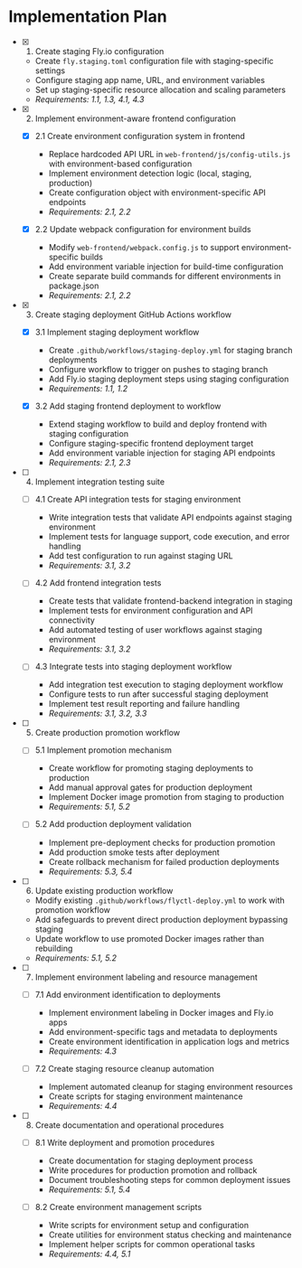 # Implementation Plan

- [x] 1. Create staging Fly.io configuration
  - Create `fly.staging.toml` configuration file with staging-specific settings
  - Configure staging app name, URL, and environment variables
  - Set up staging-specific resource allocation and scaling parameters
  - _Requirements: 1.1, 1.3, 4.1, 4.3_

- [x] 2. Implement environment-aware frontend configuration
  - [x] 2.1 Create environment configuration system in frontend
    - Replace hardcoded API URL in `web-frontend/js/config-utils.js` with environment-based configuration
    - Implement environment detection logic (local, staging, production)
    - Create configuration object with environment-specific API endpoints
    - _Requirements: 2.1, 2.2_

  - [x] 2.2 Update webpack configuration for environment builds
    - Modify `web-frontend/webpack.config.js` to support environment-specific builds
    - Add environment variable injection for build-time configuration
    - Create separate build commands for different environments in package.json
    - _Requirements: 2.1, 2.2_

- [x] 3. Create staging deployment GitHub Actions workflow
  - [x] 3.1 Implement staging deployment workflow
    - Create `.github/workflows/staging-deploy.yml` for staging branch deployments
    - Configure workflow to trigger on pushes to staging branch
    - Add Fly.io staging deployment steps using staging configuration
    - _Requirements: 1.1, 1.2_

  - [x] 3.2 Add staging frontend deployment to workflow
    - Extend staging workflow to build and deploy frontend with staging configuration
    - Configure staging-specific frontend deployment target
    - Add environment variable injection for staging API endpoints
    - _Requirements: 2.1, 2.3_

- [ ] 4. Implement integration testing suite
  - [ ] 4.1 Create API integration tests for staging environment
    - Write integration tests that validate API endpoints against staging environment
    - Implement tests for language support, code execution, and error handling
    - Add test configuration to run against staging URL
    - _Requirements: 3.1, 3.2_

  - [ ] 4.2 Add frontend integration tests
    - Create tests that validate frontend-backend integration in staging
    - Implement tests for environment configuration and API connectivity
    - Add automated testing of user workflows against staging environment
    - _Requirements: 3.1, 3.2_

  - [ ] 4.3 Integrate tests into staging deployment workflow
    - Add integration test execution to staging deployment workflow
    - Configure tests to run after successful staging deployment
    - Implement test result reporting and failure handling
    - _Requirements: 3.1, 3.2, 3.3_

- [ ] 5. Create production promotion workflow
  - [ ] 5.1 Implement promotion mechanism
    - Create workflow for promoting staging deployments to production
    - Add manual approval gates for production deployment
    - Implement Docker image promotion from staging to production
    - _Requirements: 5.1, 5.2_

  - [ ] 5.2 Add production deployment validation
    - Implement pre-deployment checks for production promotion
    - Add production smoke tests after deployment
    - Create rollback mechanism for failed production deployments
    - _Requirements: 5.3, 5.4_

- [ ] 6. Update existing production workflow
  - Modify existing `.github/workflows/flyctl-deploy.yml` to work with promotion workflow
  - Add safeguards to prevent direct production deployment bypassing staging
  - Update workflow to use promoted Docker images rather than rebuilding
  - _Requirements: 5.1, 5.2_

- [ ] 7. Implement environment labeling and resource management
  - [ ] 7.1 Add environment identification to deployments
    - Implement environment labeling in Docker images and Fly.io apps
    - Add environment-specific tags and metadata to deployments
    - Create environment identification in application logs and metrics
    - _Requirements: 4.3_

  - [ ] 7.2 Create staging resource cleanup automation
    - Implement automated cleanup for staging environment resources
    - Create scripts for staging environment maintenance
    - _Requirements: 4.4_
- [ ] 8. Create documentation and operational procedures
  - [ ] 8.1 Write deployment and promotion procedures
    - Create documentation for staging deployment process
    - Write procedures for production promotion and rollback
    - Document troubleshooting steps for common deployment issues
    - _Requirements: 5.1, 5.4_

  - [ ] 8.2 Create environment management scripts
    - Write scripts for environment setup and configuration
    - Create utilities for environment status checking and maintenance
    - Implement helper scripts for common operational tasks
    - _Requirements: 4.4, 5.1_
